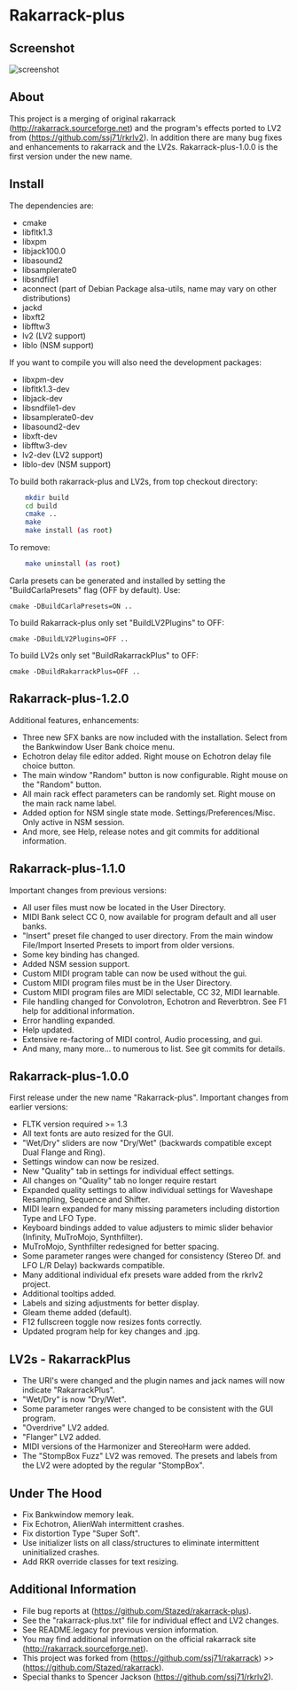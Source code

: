 Rakarrack-plus
=============

Screenshot
----------

![screenshot](https://raw.github.com/Stazed/rakarrack-plus/wip/doc/rakarrack-plus-1.1.0.png "Rakarrack-plus release-1.1.0")


About
-----
This project is a merging of original rakarrack (http://rakarrack.sourceforge.net)
and the program's effects ported to LV2 from (https://github.com/ssj71/rkrlv2).
In addition there are many bug fixes and enhancements to rakarrack and the LV2s.
Rakarrack-plus-1.0.0 is the first version under the new name.

Install
-------

The dependencies are:

*   cmake
*   libfltk1.3
*   libxpm
*   libjack100.0
*   libasound2
*   libsamplerate0
*   libsndfile1
*   aconnect  (part of Debian Package alsa-utils, name may vary on other distributions)
*   jackd
*   libxft2
*   libfftw3
*   lv2     (LV2 support)
*   liblo   (NSM support)

If you want to compile you will also need the development packages:

*   libxpm-dev 
*   libfltk1.3-dev
*   libjack-dev
*   libsndfile1-dev
*   libsamplerate0-dev
*   libasound2-dev
*   libxft-dev
*   libfftw3-dev
*   lv2-dev  (LV2 support)
*   liblo-dev   (NSM support)


To build both rakarrack-plus and LV2s, from top checkout directory:
```bash
    mkdir build
    cd build
    cmake ..
    make
    make install (as root)
```
To remove:
```bash
    make uninstall (as root)
```
Carla presets can be generated and installed by setting the "BuildCarlaPresets"
flag (OFF by default). Use:

    cmake -DBuildCarlaPresets=ON ..

To build Rakarrack-plus only set "BuildLV2Plugins" to OFF:

    cmake -DBuildLV2Plugins=OFF ..
    
To build LV2s only set "BuildRakarrackPlus" to OFF:

    cmake -DBuildRakarrackPlus=OFF ..

Rakarrack-plus-1.2.0
--------------------
Additional features, enhancements:
*   Three new SFX banks are now included with the installation. Select from the
    Bankwindow User Bank choice menu.
*   Echotron delay file editor added. Right mouse on Echotron delay file choice button.
*   The main window "Random" button is now configurable. Right mouse on the "Random" button.
*   All main rack effect parameters can be randomly set. Right mouse on the main rack name label.
*   Added option for NSM single state mode. Settings/Preferences/Misc. Only active in NSM session.
*   And more, see Help, release notes and git commits for additional information.

Rakarrack-plus-1.1.0
--------------------
Important changes from previous versions:
*   All user files must now be located in the User Directory.
*   MIDI Bank select CC 0, now available for program default and all user banks.
*   "Insert" preset file changed to user directory. From the main window File/Import Inserted Presets
    to import from older versions.
*   Some key binding has changed.
*   Added NSM session support.
*   Custom MIDI program table can now be used without the gui.
*   Custom MIDI program files must be in the User Directory.
*   Custom MIDI program files are MIDI selectable, CC 32, MIDI learnable.
*   File handling changed for Convolotron, Echotron and Reverbtron. See F1 help for additional information.
*   Error handling expanded.
*   Help updated.
*   Extensive re-factoring of MIDI control, Audio processing, and gui.
*   And many, many more... to numerous to list. See git commits for details.


Rakarrack-plus-1.0.0
--------------------

First release under the new name "Rakarrack-plus".
Important changes from earlier versions:
*   FLTK version required >= 1.3
*   All text fonts are auto resized for the GUI.
*   "Wet/Dry" sliders are now "Dry/Wet" (backwards compatible except Dual Flange and Ring).
*   Settings window can now be resized.
*   New "Quality" tab in settings for individual effect settings.
*   All changes on "Quality" tab no longer require restart
*   Expanded quality settings to allow individual settings for Waveshape Resampling, Sequence and Shifter.
*   MIDI learn expanded for many missing parameters including distortion Type and LFO Type.
*   Keyboard bindings added to value adjusters to mimic slider behavior (Infinity, MuTroMojo, Synthfilter).
*   MuTroMojo, Synthfilter redesigned for better spacing.
*   Some parameter ranges were changed for consistency (Stereo Df. and LFO L/R Delay) backwards compatible.
*   Many additional individual efx presets ware added from the rkrlv2 project.
*   Additional tooltips added.
*   Labels and sizing adjustments for better display.
*   Gleam theme added (default).
*   F12 fullscreen toggle now resizes fonts correctly.
*   Updated program help for key changes and .jpg.

LV2s - RakarrackPlus
--------------------
*   The URI's were changed and the plugin names and jack names will now indicate "RakarrackPlus".
*   "Wet/Dry" is now "Dry/Wet".
*   Some parameter ranges were changed to be consistent with the GUI program.
*   "Overdrive" LV2 added.
*   "Flanger" LV2 added.
*   MIDI versions of the Harmonizer and StereoHarm were added.
*   The "StompBox Fuzz" LV2 was removed. The presets and labels from the LV2 were adopted by the regular "StompBox".

Under The Hood
--------------
*   Fix Bankwindow memory leak.
*   Fix Echotron, AlienWah intermittent crashes.
*   Fix distortion Type "Super Soft".
*   Use initializer lists on all class/structures to eliminate intermittent uninitialized crashes.
*   Add RKR override classes for text resizing.

Additional Information
----------------------
*   File bug reports at (https://github.com/Stazed/rakarrack-plus).
*   See the "rakarrack-plus.txt" file for individual effect and LV2 changes.
*   See README.legacy for previous version information.
*   You may find additional information on the official rakarrack site (http://rakarrack.sourceforge.net).
*   This project was forked from (https://github.com/ssj71/rakarrack) >> (https://github.com/Stazed/rakarrack).
*   Special thanks to Spencer Jackson (https://github.com/ssj71/rkrlv2).
